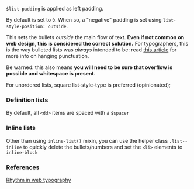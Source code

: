 `$list-padding` is applied as left padding. 

By default is set to `0`. When so, a "negative" padding is set using `list-style-position: outside`.

This sets the bullets *outside* the main flow of text. __Even if not common on web design, this is considered the correct solution.__ For typographers, this is the way bulleted lists was *always* intended to be: read [this article](https://betterwebtype.com/articles/2018/10/15/rhythm-in-web-typography) for more info on hanging punctuation. 

<div class="mb alert alert--warning">

Be warned: this also means __you will need to be sure that overflow is possible and whitespace is present.__

</div>

For unordered lists, square list-style-type is preferred (opinionated);

 
### Definition lists

By default, all `<dd>` items are spaced with a `$spacer`

### Inline lists

Other than using `inline-list()` mixin, you can use the helper class `.list--inline` to quickly delete the bullets/numbers and set the `<li>` elements to `inline-block`

### References

[Rhythm in web typography](https://betterwebtype.com/articles/2018/10/15/rhythm-in-web-typography/)

